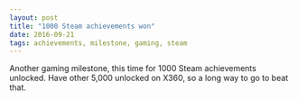 ```yaml
---
layout: post
title: "1000 Steam achievements won"
date: 2016-09-21
tags: achievements, milestone, gaming, steam
---
```


Another gaming milestone, this time for 1000 Steam achievements unlocked.
Have other 5,000 unlocked on X360, so a long way to go to beat that.